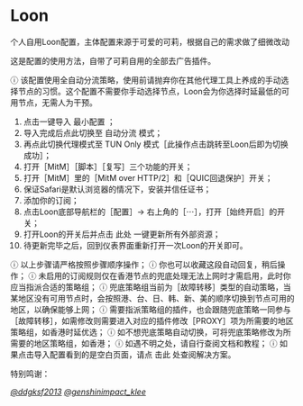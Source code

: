 # Loon
个人自用Loon配置，主体配置来源于可爱的可莉，根据自己的需求做了细微改动

这是配置的使用方法，自带了可莉自用的全部去广告插件。

ⓘ 该配置使用全自动分流策略，使用前请抛弃你在其他代理工具上养成的手动选择节点的习惯。这个配置不需要你手动选择节点，Loon会为你选择时延最低的可用节点，无需人为干预。

1. 点击一键导入 最小配置 ；
2. 导入完成后点此切换至 自动分流 模式；
3. 再点此切换代理模式至 TUN Only 模式［此操作点击跳转至Loon后即为切换成功］；
4. 打开［MitM］［脚本］［复写］三个功能的开关；
5. 打开［MitM］里的［MitM over HTTP/2］和［QUIC回退保护］开关；
6. 保证Safari是默认浏览器的情况下，安装并信任证书；
7. 添加你的订阅；
8. 点击Loon底部导航栏的［配置］→ 右上角的［⋯］，打开［始终开启］的开关；
9. 打开Loon的开关后并点击 此处 一键更新所有外部资源；
10. 待更新完毕之后，回到仪表界面重新打开一次Loon的开关即可。

ⓘ 以上步骤请严格按照步骤顺序操作；
ⓘ 你也可以收藏这段自动回复，稍后操作；
ⓘ 未启用的订阅规则仅在香港节点的兜底处理无法上网时才需启用，此时你应当指派合适的策略组；
ⓘ 兜底策略组当前为［故障转移］类型的自动策略，当某地区没有可用节点时，会按照港、台、日、韩、新、美的顺序切换到节点可用的地区，以确保能够上网；
ⓘ 需要指派策略组的插件，也会跟随兜底策略一同参与［故障转移］，如需修改则需要进入对应的插件修改［PROXY］项为所需要的地区策略组，如香港时延优选；
ⓘ 如不想兜底策略自动切换，可将兜底策略修改为所需要的地区策略组，如香港；
ⓘ 如遇不明之处，请自行查阅文档和教程；
ⓘ 如果点击导入配置看到的是空白页面，请点 击此 处查阅解决方案。

特别鸣谢：

[*@ddgksf2013*](https://t.me/ddgksf2013_bot)
[*@genshinimpact_klee*](https://t.me/genshinimpact_klee)
